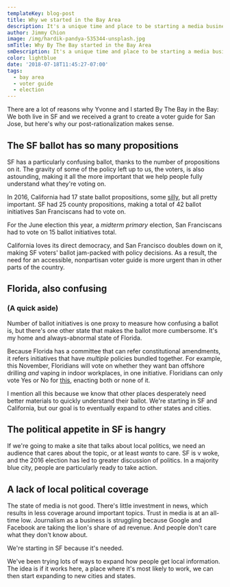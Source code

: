```yaml
---
templateKey: blog-post
title: Why we started in the Bay Area
description: It's a unique time and place to be starting a media business
author: Jimmy Chion
image: /img/hardik-pandya-535344-unsplash.jpg
smTitle: Why By The Bay started in the Bay Area
smDescription: It's a unique time and place to be starting a media business
color: lightblue
date: '2018-07-18T11:45:27-07:00'
tags:
  - bay area
  - voter guide
  - election
---
```

There are a lot of reasons why Yvonne and I started By The Bay in the Bay: We both live in SF and we received a grant to create a voter guide for San Jose, but here's why our post-rationalization makes sense.

## The SF ballot has so many propositions

SF has a particularly confusing ballot, thanks to the number of propositions on it. The gravity of some of the policy left up to us, the voters, is also astounding, making it all the more important that we help people fully understand what they're voting on.

In 2016, California had 17 state ballot propositions, some [silly](https://original.ballot.fyi/60/), but all pretty important. SF had 25 county propositions, making a total of 42 ballot initiatives San Franciscans had to vote on.

For the June election this year, a _midterm primary_ election, San Franciscans had to vote on 15 ballot initiatives total.

California loves its direct democracy, and San Francisco doubles down on it, making SF voters' ballot jam-packed with policy decisions. As a result, the need for an accessible, nonpartisan voter guide is more urgent than in other parts of the country.

## Florida, also confusing

### (A quick aside)
Number of ballot initiatives is one proxy to measure how confusing a ballot is, but there's one other state that makes the ballot more cumbersome. It's my home and always-abnormal state of Florida. 

Because Florida has a committee that can refer constitutional amendments, it refers initiatives that have _multiple_ policies bundled together. For example, this November, Floridians will vote on whether they want ban offshore drilling _and_ vaping in indoor workplaces, in one initiative. Floridians can only vote Yes or No for [this](https://ballotpedia.org/Florida_Amendment_9,_Ban_Offshore_Oil_and_Gas_Drilling_and_Ban_Vaping_in_Enclosed_Indoor_Workplaces_Amendment_(2018)), enacting both or none of it.

I mention all this because we know that other places desperately need better materials to quickly understand their ballot. We're starting in SF and California, but our goal is to eventually expand to other states and cities.

## The political appetite in SF is hangry

If we're going to make a site that talks about local politics, we need an audience that cares about the topic, or at least _wants_ to care. SF is v woke, and the 2016 election has led to greater discussion of politics. In a majority blue city, people are particularly ready to take action.

## A lack of local political coverage

The state of media is not good. There's little investment in news, which results in less coverage around important topics. Trust in media is at an all-time low. Journalism as a business is struggling because Google and Facebook are taking the lion's share of ad revenue. And people don't care what they don't know about. 

We're starting in SF because it's needed.

We've been trying lots of ways to expand how people get local information. The idea is if it works here, a place where it's most likely to work, we can then start expanding to new cities and states.

